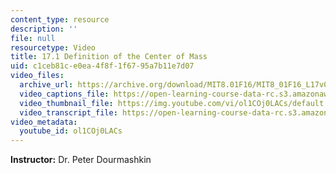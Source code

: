 ```yaml
---
content_type: resource
description: ''
file: null
resourcetype: Video
title: 17.1 Definition of the Center of Mass
uid: c1ceb81c-e0ea-4f8f-1f67-95a7b11e7d07
video_files:
  archive_url: https://archive.org/download/MIT8.01F16/MIT8_01F16_L17v01_360p.mp4
  video_captions_file: https://open-learning-course-data-rc.s3.amazonaws.com/8-01sc-classical-mechanics-fall-2016/6e896babb22159ef811ad8caceede001_ol1COj0LACs.vtt
  video_thumbnail_file: https://img.youtube.com/vi/ol1COj0LACs/default.jpg
  video_transcript_file: https://open-learning-course-data-rc.s3.amazonaws.com/8-01sc-classical-mechanics-fall-2016/faaaac7edac5938c5c7c1e3ee3616a0b_ol1COj0LACs.pdf
video_metadata:
  youtube_id: ol1COj0LACs
---
```


**Instructor:** Dr. Peter Dourmashkin